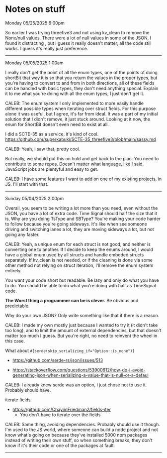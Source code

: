 # Notes on stuff

Monday 05/25/2025 6:00pm

So earlier I was trying threefive3 and not using kv_clean to remove the None/null values. 
There were a lot of null values in some of the JSON, I found it distracting , but I guess
it really doesn't matter, all the code still works. I guess it's really just preference. 

----------------------------

Monday 05/05/2025 1:00am 

I really don't get the point of all the enum types, one of the points of doing shortBit that way it is 
so that you return the values in the proper types, but you're having to convert to and from in both directions, 
all of these fields can be handled with basic types, they don't need anything special.
Explain it to me what you're doing with all the enum types, I just don't get it.

CALEB: The enum system I only implemented to more easily handle different possible types when iterating over struct fields.
For this purpose alone it was useful, but I agree, it's far from ideal. It
was a part of my initial solution that I didn't remove, it just stuck around. Looking at it now, the enum
for ShortBit doesn't even need to exist at all.

I did a SCTE-35 as a service, it's kind of cool.
https://github.com/superkabuki/SCTE-35_threefive3/blob/main/sassy.md

CALEB: Yeah, I saw that, pretty cool.

But really, we should put this on hold and get back to the plan. 
You need to contribute to some repos. Doesn't matter what language, 
like I said, JavaScript jobs are plentyful and easy to get.

CALEB: I have some features I want to add on one of my existing projects, in JS. I'll start with that.

-------------------------------------------

Sunday 05/04/2025 2:00pm


Overall, you seem to be writing a lot more than you need, even without the JSON, you have a lot of extra code. 
Time Signal should half the size that it is, Why are you doing TsType and SBType? 
You're making your code harder to follow because you're going sideways. 
It's like when see someone driving and switching lanes a lot, 
they are moving sideways a lot, but not going any faster. 

CALEB: Yeah, a unique enum for each struct is not good, and neither is converting one to another. If I decide to keep the enums
around, I would have a global enum used by all structs and handle embeded structs separately. If kv_clean is not needed, or
if the cleaning is done via some other method not relying on struct iteration, I'll remove the enum system entirely.

You want your code short but readable. 
Be lazy and only do what you have to do.
You should be able to do what you're doing with half as TimeSignal code.


__The Worst thing a programmer can be is clever.__  Be obvious and predictable.

Why do your own JSON?
Only write something like that if there is a reason.

CALEB: I made my own mostly just because I wanted to try it (it didn't take too long), and to limit the amount of external dependencies,
but that doesn't matter too much I guess. But you're right, no need to reinvent the wheel in this case.

What about `#[serde(skip_serializing_if="Option::is_none")]`

* https://github.com/serde-rs/json/issues/513

* https://stackoverflow.com/questions/53900612/how-do-i-avoid-generating-json-when-serializing-a-value-that-is-null-or-a-defaul

CALEB: I already knew serde was an option, I just chose not to use it. Probably should have.

iterate fields

* https://github.com/ChayimFriedman2/fields-iter
  * You don't have to iterate over the fields

CALEB: Same thing, avoiding dependencies. Probably should use it though.
I'm used to the JS world, where someone can build a node project and not know what's going on because they've installed 5000 npm packages
instead of writing their own stuff, so when something breaks, they don't know if it's their code or one of the packages at fault.

---------------
